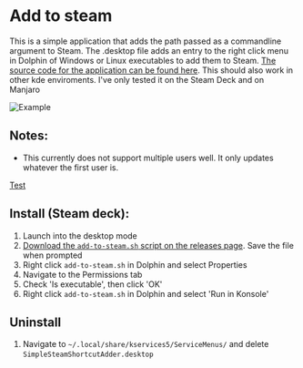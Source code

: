 # Add to steam

This is a simple application that adds the path passed as a commandline argument to Steam. The .desktop file adds an entry to the right click menu in Dolphin of Windows or Linux executables to add them to Steam. [The source code for the application can be found here](https://github.com/suchmememanyskill/Duplicate/tree/main/SimpleSteamShortcutAdder). This should also work in other kde enviroments. I've only tested it on the Steam Deck and on Manjaro

![Example](https://raw.githubusercontent.com/suchmememanyskill/steam-deckt-addons/main/Dolphin-rightclick-addtosteam/Example.png)

## Notes:
- This currently does not support multiple users well. It only updates whatever the first user is.

[Test](https://github.com/suchmememanyskill/steam-deckt-addons/releases/download/1.0/add-to-steam.sh)

## Install (Steam deck):
1. Launch into the desktop mode
2. [Download the `add-to-steam.sh` script on the releases page](https://github.com/suchmememanyskill/steam-deckt-addons/releases). Save the file when prompted
3. Right click `add-to-steam.sh` in Dolphin and select Properties
4. Navigate to the Permissions tab
5. Check 'Is executable', then click 'OK'
6. Right click `add-to-steam.sh` in Dolphin and select 'Run in Konsole'

## Uninstall
1. Navigate to `~/.local/share/kservices5/ServiceMenus/` and delete `SimpleSteamShortcutAdder.desktop`
